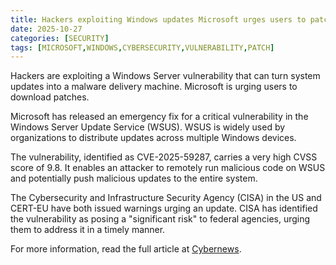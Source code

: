 ```yaml
---
title: Hackers exploiting Windows updates Microsoft urges users to patch
date: 2025-10-27
categories: [SECURITY]
tags: [MICROSOFT,WINDOWS,CYBERSECURITY,VULNERABILITY,PATCH]
---
```


Hackers are exploiting a Windows Server vulnerability that can turn system updates into a malware delivery machine. Microsoft is urging users to download patches.

Microsoft has released an emergency fix for a critical vulnerability in the Windows Server Update Service (WSUS). WSUS is widely used by organizations to distribute updates across multiple Windows devices.

The vulnerability, identified as CVE-2025-59287, carries a very high CVSS score of 9.8. It enables an attacker to remotely run malicious code on WSUS and potentially push malicious updates to the entire system.

The Cybersecurity and Infrastructure Security Agency (CISA) in the US and CERT-EU have both issued warnings urging an update. CISA has identified the vulnerability as posing a "significant risk" to federal agencies, urging them to address it in a timely manner.

For more information, read the full article at [Cybernews](httpss://cybernews.com/security/windows-wsus-vulnerability-microsoft-patch/).